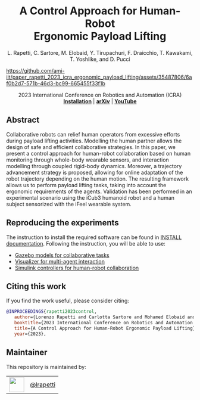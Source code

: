 <h1 align="center">
 A Control Approach for Human-Robot <br /> Ergonomic Payload Lifting
</h1>

<div align="center">

L. Rapetti, C. Sartore, M. Elobaid, Y. Tirupachuri, F. Draicchio, T. Kawakami,
T. Yoshiike, and D. Pucci

</div>

</div>

<p align="center">

https://github.com/ami-iit/paper_rapetti_2023_icra_ergonomic_payload_lifting/assets/35487806/6af0b2d7-571b-46d3-bc99-665455f33f1b


<div align="center">
2023 International Conference on Robotics and Automation (ICRA)
</div>
 
<div align="center">
  <a href="INSTALL.md"><b>Installation</b></a> |
  <a href="https://arxiv.org/abs/2305.08499"><b>arXiv</b></a> | 
  <a href="https://youtu.be/wJTRQpjeHMc"><b>YouTube</b></a>
</div>


## Abstract
Collaborative robots can relief human operators from excessive efforts during payload lifting activities. Modelling the human partner allows the design of safe and efficient collaborative strategies.
In this paper, we present a control approach for human-robot collaboration based on human monitoring through whole-body wearable sensors, and interaction modelling through coupled rigid-body dynamics. Moreover, a trajectory advancement strategy is proposed, allowing for online adaptation of the robot trajectory depending on the human motion. The resulting framework allows us to perform payload lifting tasks,  taking into
account the ergonomic requirements of the agents. Validation has been performed in an experimental scenario using the iCub3 humanoid robot and a human subject sensorized with the iFeel wearable system.

## Reproducing the experiments
The instruction to install the required software can be found in [INSTALL documentation](INSTALL.md). Following the instruction, you will be able to use:
- [Gazebo models for collaborative tasks](app/models/README.md)
- [Visualizer for multi-agent interaction](modules/MultiRobotVisualizer/README.md)
- [Simulink controllers for human-robot collaboration](whole-body-controllers/README.md)

## Citing this work

If you find the work useful, please consider citing:

```bibtex
@INPROCEEDINGS{rapetti2023control,
   author={Lorenzo Rapetti and Carlotta Sartore and Mohamed Elobaid and Yeshasvi Tirupachuri and Francesco Draicchio and Tomohiro Kawakami and Takahide Yoshiike and Daniele Pucci},
   booktitle={2023 International Conference on Robotics and Automation (ICRA)},
   title={A Control Approach for Human-Robot Ergonomic Payload Lifting},
   year={2023},
```



## Maintainer

This repository is maintained by:

|                                                              |                                                      |
| :----------------------------------------------------------: | :--------------------------------------------------: |
| [<img src="https://github.com/lrapetti.png" width="40">](https://github.com/lrapetti) | [@lrapetti](https://github.com/lrapetti) |
